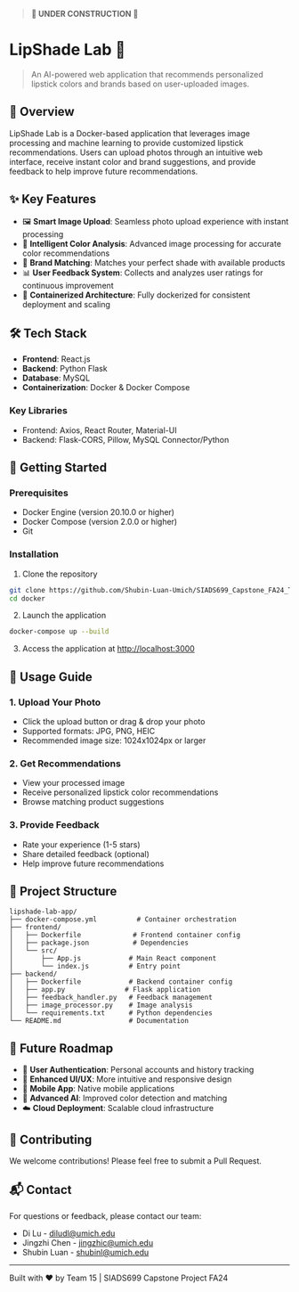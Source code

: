 > **🚧 UNDER CONSTRUCTION 🚧**
> 
# LipShade Lab 💄

> An AI-powered web application that recommends personalized lipstick colors and brands based on user-uploaded images.

## 🌟 Overview

LipShade Lab is a Docker-based application that leverages image processing and machine learning to provide customized lipstick recommendations. Users can upload photos through an intuitive web interface, receive instant color and brand suggestions, and provide feedback to help improve future recommendations.

## ✨ Key Features

- 🖼️ **Smart Image Upload**: Seamless photo upload experience with instant processing
- 🎨 **Intelligent Color Analysis**: Advanced image processing for accurate color recommendations
- 💄 **Brand Matching**: Matches your perfect shade with available products
- 📊 **User Feedback System**: Collects and analyzes user ratings for continuous improvement
- 🔄 **Containerized Architecture**: Fully dockerized for consistent deployment and scaling

## 🛠️ Tech Stack

- **Frontend**: React.js
- **Backend**: Python Flask
- **Database**: MySQL
- **Containerization**: Docker & Docker Compose

### Key Libraries
- Frontend: Axios, React Router, Material-UI
- Backend: Flask-CORS, Pillow, MySQL Connector/Python

## 🚀 Getting Started

### Prerequisites

- Docker Engine (version 20.10.0 or higher)
- Docker Compose (version 2.0.0 or higher)
- Git

### Installation

1. Clone the repository
```bash
git clone https://github.com/Shubin-Luan-Umich/SIADS699_Capstone_FA24_Team15.git
cd docker
```

2. Launch the application
```bash
docker-compose up --build
```

3. Access the application at [http://localhost:3000](http://localhost:3000)

## 📱 Usage Guide

### 1. Upload Your Photo
- Click the upload button or drag & drop your photo
- Supported formats: JPG, PNG, HEIC
- Recommended image size: 1024x1024px or larger

### 2. Get Recommendations
- View your processed image
- Receive personalized lipstick color recommendations
- Browse matching product suggestions

### 3. Provide Feedback
- Rate your experience (1-5 stars)
- Share detailed feedback (optional)
- Help improve future recommendations

## 📁 Project Structure

```
lipshade-lab-app/
├── docker-compose.yml          # Container orchestration
├── frontend/
│   ├── Dockerfile             # Frontend container config
│   ├── package.json           # Dependencies
│   └── src/
│       ├── App.js            # Main React component
│       └── index.js          # Entry point
├── backend/
│   ├── Dockerfile            # Backend container config
│   ├── app.py               # Flask application
│   ├── feedback_handler.py   # Feedback management
│   ├── image_processor.py    # Image analysis
│   └── requirements.txt      # Python dependencies
└── README.md                 # Documentation
```

## 🔮 Future Roadmap

- 🔐 **User Authentication**: Personal accounts and history tracking
- 🎨 **Enhanced UI/UX**: More intuitive and responsive design
- 📱 **Mobile App**: Native mobile applications
- 🤖 **Advanced AI**: Improved color detection and matching
- ☁️ **Cloud Deployment**: Scalable cloud infrastructure

## 👥 Contributing

We welcome contributions! Please feel free to submit a Pull Request.

## 📬 Contact

For questions or feedback, please contact our team:

- Di Lu - diludl@umich.edu
- Jingzhi Chen - jingzhic@umich.edu
- Shubin Luan - shubinl@umich.edu

---
Built with ❤️ by Team 15 | SIADS699 Capstone Project FA24
